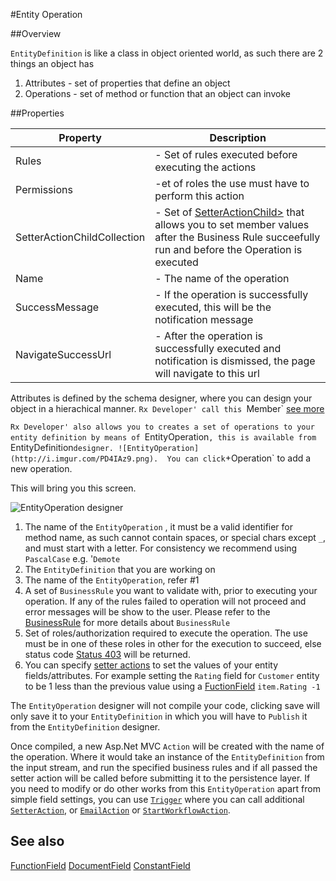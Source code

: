 #Entity Operation


##Overview

`EntityDefinition` is like a class in object oriented world, as such there are 2 things an object has

1. Attributes - set of properties that define an object
2. Operations -  set of method or function that an object can invoke

##Properties
<table class="table table-condensed table-bordered">
    <thead>
<tr>
<th>Property</th>
<th>Description</th>
</tr>
</thead>
<tbody>
<tr><td>Rules</td><td> - Set of rules executed before executing the actions </td></tr>
<tr><td>Permissions</td><td> -et of roles the use must have to perform this action </td></tr>
<tr><td>SetterActionChildCollection</td><td> - Set of <a href="SetterActionChild.htm">SetterActionChild></a> that allows you to set member values after the Business Rule succeefully run and before the Operation is executed </td></tr>
<tr><td>Name</td><td> - The name of the operation</td></tr>
<tr><td>SuccessMessage</td><td> - If the operation is successfully executed, this will be the notification message</td></tr>
<tr><td>NavigateSuccessUrl</td><td> - After the operation is successfully executed and notification is dismissed, the page will navigate to this url </td></tr>
</tbody></table>


Attributes is defined by the schema designer, where you can design your object in a hierachical manner. `Rx Developer' call this `Member` [see more](Member.html)

`Rx Developer' also allows you to creates a set of operations to your entity definition by means of `EntityOperation`, this is available from `EntityDefinition` designer.
![EntityOperation](http://i.imgur.com/PD4IAz9.png). 
You can click `+Operation` to add a new operation.






This will bring you this screen.

![EntityOperation designer](http://i.imgur.com/1dPutz0.png)

1. The name of the `EntityOperation` , it must be a valid identifier for method name, as such cannot contain spaces, or special chars except `_`, and must start with a letter. For consistency we recommend using `PascalCase` e.g. '`Demote`
2. The `EntityDefinition` that you are working on
3. The name of the `EntityOperation`, refer #1
4. A set of `BusinessRule` you want to validate with, prior to executing your operation. If any of the rules failed to operation will not proceed and error messages will be show to the user.
   Please refer to the [BusinessRule](businessrule.htm) for more details about `BusinessRule`
5. Set of roles/authorization required to execute the operation. The use must be in one of these roles in other for the execution to succeed, else status code [Status 403](http.403.htm) will be returned.
6. You can specify [setter actions](childsetteraction.htm) to set the values of your entity fields/attributes. For example setting the `Rating` field for `Customer` entity to be 1 less than the previous value using a [FuctionField](functionfield.htm) `item.Rating -1`

The `EntityOperation` designer will not compile your code, clicking save will only save it to your `EntityDefinition` in which you will have to `Publish` it from the `EntityDefinition` designer.

Once compiled, a new Asp.Net MVC `Action` will be created with the name of the operation. Where it would take an instance of the `EntityDefinition` from the input stream, and run the specified business rules and if all passed the setter action will be called before submitting it to the persistence layer.
If you need to modify or do other works from this `EntityOperation` apart from simple field settings, you can use [`Trigger`](Trigger.html) where you
can call additional [`SetterAction`](SetterAction.html), or [`EmailAction`](EmailAction.html) or [`StartWorkflowAction`](StartWorkflowAction.html).


## See also
[FunctionField](FunctionField.html)
[DocumentField](DocumentField.html)
[ConstantField](ConstantField.html)
